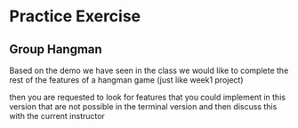 # Practice Exercise

## Group Hangman

Based on the demo we have seen in the class we would like to complete the rest of the features of a hangman game (just like week1 project)

then you are requested to look for features that you could implement in this version that are not possible in the terminal version
and then discuss this with the current instructor
